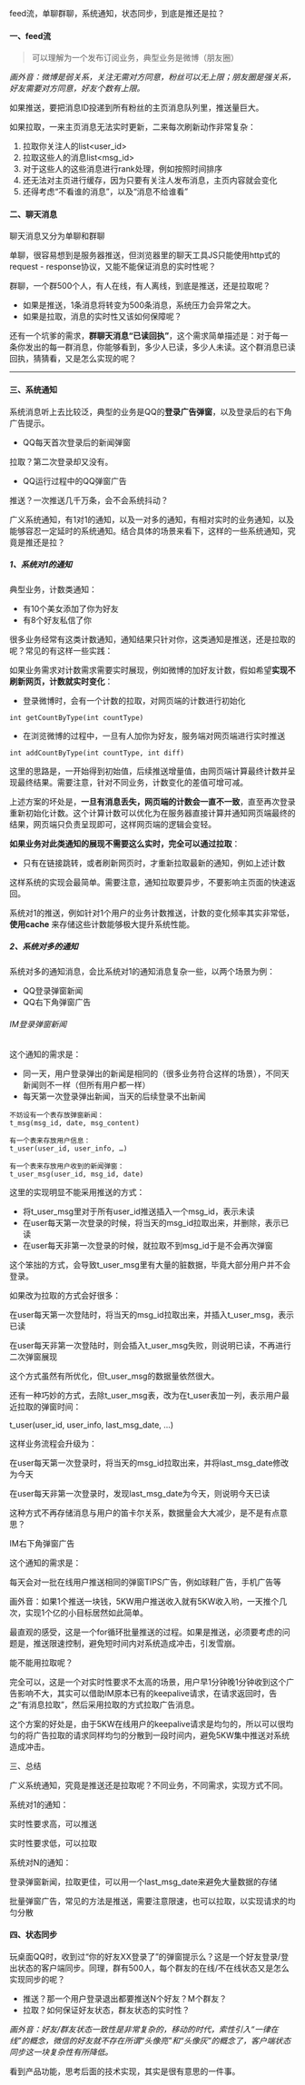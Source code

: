 feed流，单聊群聊，系统通知，状态同步，到底是推还是拉？

#### 一、feed流
> 可以理解为一个发布订阅业务，典型业务是微博（朋友圈）

*画外音：微博是弱关系，关注无需对方同意，粉丝可以无上限；朋友圈是强关系，好友需要对方同意，好友个数有上限。*

如果推送，要把消息ID投递到所有粉丝的主页消息队列里，推送量巨大。

如果拉取，一来主页消息无法实时更新，二来每次刷新动作非常复杂：
1. 拉取你关注人的list<user_id>
2. 拉取这些人的消息list<msg_id>
3. 对于这些人的这些消息进行rank处理，例如按照时间排序
4. 还无法对主页进行缓存，因为只要有关注人发布消息，主页内容就会变化
5. 还得考虑“不看谁的消息”，以及“消息不给谁看”

#### 二、聊天消息
聊天消息又分为单聊和群聊

单聊，很容易想到是服务器推送，但浏览器里的聊天工具JS只能使用http式的request - response协议，又能不能保证消息的实时性呢？

群聊，一个群500个人，有人在线，有人离线，到底是推送，还是拉取呢？
- 如果是推送，1条消息将转变为500条消息，系统压力会异常之大。
- 如果是拉取，消息的实时性又该如何保障呢？

还有一个坑爹的需求，**群聊天消息“已读回执”**，这个需求简单描述是：对于每一条你发出的每一群消息，你能够看到，多少人已读，多少人未读。这个群消息已读回执，猜猜看，又是怎么实现的呢？

---
#### 三、系统通知

系统消息听上去比较泛，典型的业务是QQ的**登录广告弹窗**，以及登录后的右下角广告提示。

- QQ每天首次登录后的新闻弹窗

拉取？第二次登录却又没有。

- QQ运行过程中的QQ弹窗广告

推送？一次推送几千万条，会不会系统抖动？

广义系统通知，有1对1的通知，以及一对多的通知，有相对实时的业务通知，以及能够容忍一定延时的系统通知。结合具体的场景来看下，这样的一些系统通知，究竟是推还是拉？

##### 1、系统对1的通知
典型业务，计数类通知：
- 有10个美女添加了你为好友
- 有8个好友私信了你

很多业务经常有这类计数通知，通知结果只针对你，这类通知是推送，还是拉取的呢？常见的有这样一些实践：

如果业务需求对计数需求需要实时展现，例如微博的加好友计数，假如希望**实现不刷新网页，计数就实时变化**：
- 登录微博时，会有一个计数的拉取，对网页端的计数进行初始化
```
int getCountByType(int countType)
```
- 在浏览微博的过程中，一旦有人加你为好友，服务端对网页端进行实时推送
```
int addCountByType(int countType, int diff)
```

这里的思路是，一开始得到初始值，后续推送增量值，由网页端计算最终计数并呈现最终结果。需要注意，针对不同业务，计数变化的差值可增可减。

上述方案的坏处是，**一旦有消息丢失，网页端的计数会一直不一致**，直至再次登录重新初始化计数。这个计算计数可以优化为在服务器直接计算并通知网页端最终的结果，网页端只负责呈现即可，这样网页端的逻辑会变轻。

**如果业务对此类通知的展现不需要这么实时，完全可以通过拉取**：
- 只有在链接跳转，或者刷新网页时，才重新拉取最新的通知，例如上述计数

这样系统的实现会最简单。需要注意，通知拉取要异步，不要影响主页面的快速返回。

系统对1的推送，例如针对1个用户的业务计数推送，计数的变化频率其实非常低，**使用cache** 来存储这些计数能够极大提升系统性能。

##### 2、系统对多的通知

系统对多的通知消息，会比系统对1的通知消息复杂一些，以两个场景为例：
- QQ登录弹窗新闻
- QQ右下角弹窗广告

###### IM登录弹窗新闻

这个通知的需求是：
- 同一天，用户登录弹出的新闻是相同的（很多业务符合这样的场景），不同天新闻则不一样（但所有用户都一样）
- 每天第一次登录弹出新闻，当天的后续登录不出新闻

```
不妨设有一个表存放弹窗新闻：
t_msg(msg_id, date, msg_content)

有一个表来存放用户信息：
t_user(user_id, user_info, …)

有一个表来存放用户收到的新闻弹窗：
t_user_msg(user_id, msg_id, date)
```

这里的实现明显不能采用推送的方式：
- 将t_user_msg里对于所有user_id推送插入一个msg_id，表示未读
- 在user每天第一次登录的时候，将当天的msg_id拉取出来，并删除，表示已读
- 在user每天非第一次登录的时候，就拉取不到msg_id于是不会再次弹窗

这个笨拙的方式，会导致t_user_msg里有大量的脏数据，毕竟大部分用户并不会登录。



如果改为拉取的方式会好很多：

在user每天第一次登陆时，将当天的msg_id拉取出来，并插入t_user_msg，表示已读

在user每天非第一次登陆时，则会插入t_user_msg失败，则说明已读，不再进行二次弹窗展现

这个方式虽然有所优化，但t_user_msg的数据量依然很大。

还有一种巧妙的方式，去除t_user_msg表，改为在t_user表加一列，表示用户最近拉取的弹窗时间：

t_user(user_id, user_info, last_msg_date, …)

这样业务流程会升级为：

在user每天第一次登录时，将当天的msg_id拉取出来，并将last_msg_date修改为今天

在user每天非第一次登录时，发现last_msg_date为今天，则说明今天已读

这种方式不再存储消息与用户的笛卡尔关系，数据量会大大减少，是不是有点意思？



IM右下角弹窗广告

这个通知的需求是：

每天会对一批在线用户推送相同的弹窗TIPS广告，例如球鞋广告，手机广告等

画外音：如果1个推送一块钱，5KW用户推送收入就有5KW收入哟，一天推个几次，实现1个亿的小目标居然如此简单。



最直观的感受，这是一个for循环批量推送的过程。如果是推送，必须要考虑的问题是，推送限速控制，避免短时间内对系统造成冲击，引发雪崩。



能不能用拉取呢？

完全可以，这是一个对实时性要求不太高的场景，用户早1分钟晚1分钟收到这个广告影响不大，其实可以借助IM原本已有的keepalive请求，在请求返回时，告之“有消息拉取”，然后采用拉取的方式拉取广告消息。



这个方案的好处是，由于5KW在线用户的keepalive请求是均匀的，所以可以很均匀的将广告拉取的请求同样均匀的分散到一段时间内，避免5KW集中推送对系统造成冲击。



三、总结

广义系统通知，究竟是推送还是拉取呢？不同业务，不同需求，实现方式不同。

系统对1的通知：

实时性要求高，可以推送

实时性要求低，可以拉取



系统对N的通知：

登录弹窗新闻，拉取更佳，可以用一个last_msg_date来避免大量数据的存储

批量弹窗广告，常见的方法是推送，需要注意限速，也可以拉取，以实现请求的均匀分散

#### 四、状态同步

玩桌面QQ时，收到过“你的好友XX登录了”的弹窗提示么？这是一个好友登录/登出状态的客户端同步。同理，群有500人，每个群友的在线/不在线状态又是怎么实现同步的呢？

- 推送？那一个用户登录退出都要推送N个好友？M个群友？
- 拉取？如何保证好友状态，群友状态的实时性？

*画外音：好友/群友状态一致性是非常复杂的，移动的时代，索性引入“一律在线”的概念，微信的好友就不存在所谓“头像亮”和“头像灰”的概念了，客户端状态同步这一块复杂性有所降低。*

看到产品功能，思考后面的技术实现，其实是很有意思的一件事。
